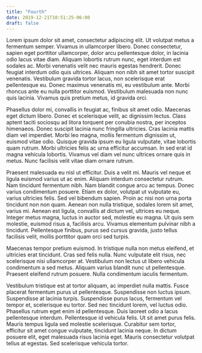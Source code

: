 ```yaml
---
title: "Fourth"
date: 2019-12-21T10:51:25-06:00
draft: false
---
```


Lorem ipsum dolor sit amet, consectetur adipiscing elit. Ut volutpat metus a fermentum semper. Vivamus in ullamcorper libero. Donec consectetur, sapien eget porttitor ullamcorper, dolor arcu pellentesque dolor, in lacinia odio lacus vitae diam. Aliquam lobortis rutrum nunc, eget interdum est sodales ac. Morbi venenatis velit nec mauris egestas hendrerit. Donec feugiat interdum odio quis ultrices. Aliquam non nibh sit amet tortor suscipit venenatis. Vestibulum gravida tortor lacus, non scelerisque erat pellentesque eu. Donec maximus venenatis mi, eu vestibulum ante. Morbi rhoncus ante eu nulla porttitor euismod. Vestibulum malesuada non nunc quis lacinia. Vivamus quis pretium metus, id gravida orci.

Phasellus dolor mi, convallis in feugiat ac, finibus sit amet odio. Maecenas eget dictum libero. Donec et scelerisque velit, ac dignissim lectus. Class aptent taciti sociosqu ad litora torquent per conubia nostra, per inceptos himenaeos. Donec suscipit lacinia nunc fringilla ultricies. Cras lacinia mattis diam vel imperdiet. Morbi leo magna, mollis fermentum dignissim ut, euismod vitae odio. Quisque gravida ipsum eu ligula vulputate, vitae lobortis quam rutrum. Morbi ultricies felis ac urna efficitur accumsan. In sed erat id magna vehicula lobortis. Vivamus vel diam vel nunc ultrices ornare quis in metus. Nunc facilisis velit vitae diam ornare rutrum.

Praesent malesuada eu nisl ut efficitur. Duis a velit mi. Mauris vel neque et ligula euismod varius ut ac enim. Aliquam interdum consectetur rutrum. Nam tincidunt fermentum nibh. Nam blandit congue arcu ac tempus. Donec varius condimentum posuere. Etiam ex dolor, volutpat ut vulputate eu, varius ultricies felis. Sed vel bibendum sapien. Proin ac nisi non urna porta tincidunt non non quam. Aenean non nulla tristique, sodales lorem sit amet, varius mi. Aenean est ligula, convallis at dictum vel, ultrices eu neque. Integer metus magna, luctus in auctor sed, molestie eu magna. Ut quis sem molestie, euismod risus a, facilisis arcu. Vivamus elementum pulvinar nibh a tincidunt. Pellentesque finibus, purus sed cursus gravida, justo tellus facilisis velit, mollis porttitor quam orci sed turpis.

Maecenas tempor pretium euismod. In tristique nulla non metus eleifend, et ultricies erat tincidunt. Cras sed felis nulla. Nunc vulputate elit risus, nec scelerisque nisi ullamcorper at. Vestibulum non lectus ut libero vehicula condimentum a sed metus. Aliquam varius blandit nunc ut pellentesque. Praesent eleifend rutrum posuere. Nulla condimentum iaculis fermentum.

Vestibulum tristique est at tortor aliquam, ac imperdiet nulla mattis. Fusce placerat fermentum purus ut pellentesque. Suspendisse non luctus ipsum. Suspendisse at lacinia turpis. Suspendisse purus lacus, fermentum vel tempor et, scelerisque eu tortor. Sed nec tincidunt lorem, vel luctus odio. Phasellus rutrum eget enim id pellentesque. Duis laoreet odio a lacus pellentesque interdum. Pellentesque id vehicula felis. Ut sit amet purus felis. Mauris tempus ligula sed molestie scelerisque. Curabitur sem tortor, efficitur sit amet congue vulputate, tincidunt lacinia neque. In dictum posuere elit, eget malesuada risus lacinia eget. Mauris consectetur volutpat tellus at egestas. Sed scelerisque vehicula tortor.